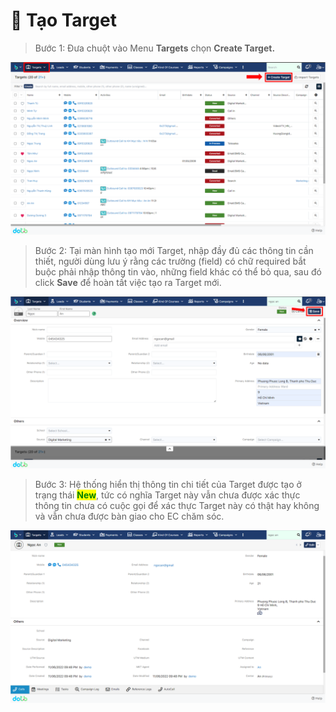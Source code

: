 # 🎯 Tạo Target

> Bước 1: Đưa chuột vào Menu **Targets** chọn **Create Target.**

![](<../../.gitbook/assets/image (118) (1).png>)

> Bước 2: Tại màn hình tạo mới Target, nhập đầy đủ các thông tin cần thiết, người dùng lưu ý rằng các trường (field) có chữ required bắt buộc phải nhập thông tin vào, những field khác có thể bỏ qua, sau đó click **Save** để hoàn tất việc tạo ra Target mới.

![](<../../.gitbook/assets/image (107) (1).png>)

> Bước 3: Hệ thống hiển thị thông tin chi tiết của Target được tạo ở trạng thái <mark style="color:green;">**New**</mark>, tức có nghĩa Target này vẫn chưa được xác thực thông tin chưa có cuộc gọi để xác thực Target này có thật hay không và vẫn chưa được bàn giao cho EC chăm sóc.

![](<../../.gitbook/assets/image (119).png>)

